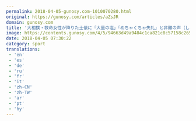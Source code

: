 ```yaml
---
permalink: 2018-04-05-gunosy.com-1010070280.html
original: https://gunosy.com/articles/aZsJR
domain: gunosy.com
title: '大相撲・救命女性が降りた土俵に「大量の塩」「めちゃくちゃ失礼」と非難の声（しらべぇ） - グノシー'
image: https://contents.gunosy.com/4/5/94663d49a9484c1ca821c8c57158c265_content.jpg
date: 2018-04-05 07:30:22
category: sport
translations: 
 - 'en'
 - 'es'
 - 'de'
 - 'ru'
 - 'fr'
 - 'it'
 - 'zh-CN'
 - 'zh-TW'
 - 'ar'
 - 'pt'
 - 'hy'
---
```


